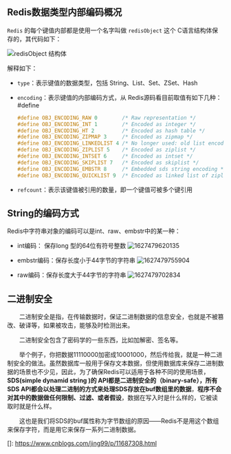 ## Redis数据类型内部编码概况

 `Redis` 的每个键值内部都是使用一个名字叫做 `redisObject` 这个 C语言结构体保存的，其代码如下： 

 ![redisObject 结构体](https://user-gold-cdn.xitu.io/2018/8/9/1651c0ee3d531fb6?imageView2/0/w/1280/h/960/format/webp/ignore-error/1) 

解释如下：

- `type`：表示键值的数据类型，包括 String、List、Set、ZSet、Hash

- `encoding`：表示键值的内部编码方式，从 Redis源码看目前取值有如下几种：#define 

  ```c
  #define OBJ_ENCODING_RAW 0        /* Raw representation */
  #define OBJ_ENCODING_INT 1        /* Encoded as integer */
  #define OBJ_ENCODING_HT 2         /* Encoded as hash table */
  #define OBJ_ENCODING_ZIPMAP 3     /* Encoded as zipmap */
  #define OBJ_ENCODING_LINKEDLIST 4 /* No longer used: old list encoding. */
  #define OBJ_ENCODING_ZIPLIST 5    /* Encoded as ziplist */
  #define OBJ_ENCODING_INTSET 6     /* Encoded as intset */
  #define OBJ_ENCODING_SKIPLIST 7   /* Encoded as skiplist */
  #define OBJ_ENCODING_EMBSTR 8     /* Embedded sds string encoding */
  #define OBJ_ENCODING_QUICKLIST 9  /* Encoded as linked list of ziplists */
  ```

- `refcount`：表示该键值被引用的数量，即一个键值可被多个键引用

## String的编码方式

Redis中字符串对象的编码可以是int、raw、embstr中的某一种：

- int编码： 保存long 型的64位有符号整数 
  ![1627479620135](E:\GithubNote\数据库\images/1627479620135.png)

- embstr编码：保存长度小于44字节的字符串
  ![1627479755904](E:\GithubNote\数据库\images/1627479755904.png)

- raw编码：保存长度大于44字节的字符串
  ![1627479702834](E:\GithubNote\数据库\images/1627479702834.png)

  

## 二进制安全

　　二进制安全是指，在传输数据时，保证二进制数据的信息安全，也就是不被篡改、破译等，如果被攻击，能够及时检测出来。

　　二进制安全包含了密码学的一些东西，比如加解密、签名等。

　　举个例子，你把数据11110000加密成10001000，然后传给我，就是一种二进制安全的做法。虽然数据库一般用于保存文本数据，但使用数据库来保存二进制数据的场景也不少见，因此，为了确保Redis可以适用于各种不同的使用场景，**SDS(simple dynamid string )的 API都是二进制安全的（binary-safe），所有SDS API都会以处理二进制的方式来处理SDS存放在buf数组里的数据**，**程序不会对其中的数据做任何限制、过滤、或者假设**，数据在写入时是什么样的，它被读 取时就是什么样。

　　这也是我们将SDS的buf属性称为字节数组的原因——Redis不是用这个数组来保存字符，而是用它来保存一系列二进制数据。

[]: https://www.cnblogs.com/jing99/p/11687308.html

